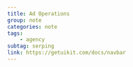 ```yaml
---
title: Ad Operations
group: note
categories: note
tags:
    - agency
subtag: serping
link: https://getuikit.com/docs/navbar
---
```

